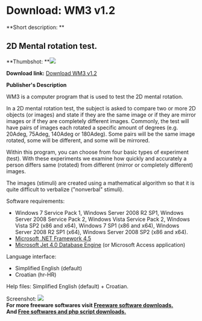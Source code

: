 # Download: WM3 v1.2

**Short description: **

## 2D Mental rotation test.

  
**Thumbshot: **![](http://www.freewarefiles.com/screenshot/wm3_md.jpg)   
  
**Download link:** [Download WM3 v1.2](http://freesoftwares.boysofts.com/WM3_program_88028.html)  
  

**Publisher's Description**  
  

WM3 is a computer program that is used to test the 2D mental rotation.

In a 2D mental rotation test, the subject is asked to compare two or more 2D
objects (or images) and state if they are the same image or if they are mirror
images or if they are completely different images. Commonly, the test will
have pairs of images each rotated a specific amount of degrees (e.g. 20Adeg,
75Adeg, 140Adeg or 180Adeg). Some pairs will be the same image rotated, some
will be different, and some will be mirrored.

Within this program, you can choose from four basic types of experiment
(test). With these experiments we examine how quickly and accurately a person
differs same (rotated) from different (mirror or completely different) images.

The images (stimuli) are created using a mathematical algorithm so that it is
quite difficult to verbalize ("nonverbal" stimuli).

Software requirements:

  * Windows 7 Service Pack 1, Windows Server 2008 R2 SP1, Windows Server 2008 Service Pack 2, Windows Vista Service Pack 2, Windows Vista SP2 (x86 and x64), Windows 7 SP1 (x86 and x64), Windows Server 2008 R2 SP1 (x64), Windows Server 2008 SP2 (x86 and x64). 
  * [ Microsoft .NET Framework 4.5](http://www.microsoft.com/en-us/download/details.aspx?id=30653)
  * [Microsoft Jet 4.0 Database Engine](http://support.microsoft.com/kb/239114) (or Microsoft Access application) 

Language interface:

  * Simplified English (default) 
  * Croatian (hr-HR) 

Help files: Simplified English (default) + Croatian.

  
  
Screenshot: ![](http://www.freewarefiles.com/screenshot/wm3.jpg)  
**For more freeware softwares visit [Freeware software downloads.](http://freesoftwares.boysofts.com/)**   
**And [Free softwares and php script downloads.](http://www.boysofts.com/)**

